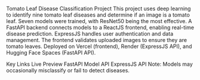 Tomato Leaf Disease Classification Project
This project uses deep learning to identify nine tomato leaf diseases and determine if an image is a tomato leaf. Seven models were trained, with ResNet50 being the most effective. A FastAPI backend connects models to a ReactJS frontend, enabling real-time disease prediction. ExpressJS handles user authentication and data management. The frontend validates uploaded images to ensure they are tomato leaves. Deployed on Vercel (frontend), Render (ExpressJS API), and Hugging Face Spaces (FastAPI API).

Key Links
Live Preview
FastAPI Model API
ExpressJS API
Note: Models may occasionally misclassify or fail to detect diseases.
